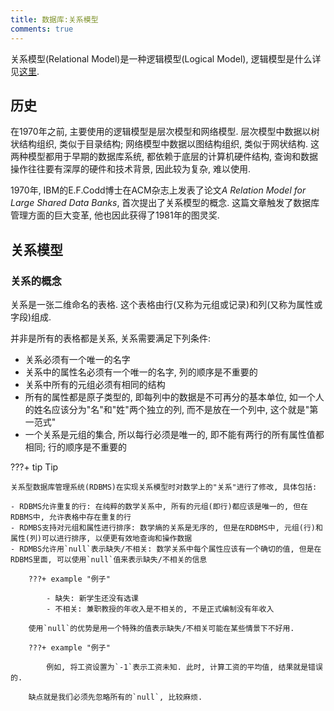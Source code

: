 ```yaml
---
title: 数据库:关系模型
comments: true
---
```


关系模型(Relational Model)是一种逻辑模型(Logical Model), 逻辑模型是什么详见[这里](/数据库/数据模型/#两类数据模型).

## 历史

在1970年之前, 主要使用的逻辑模型是层次模型和网络模型. 层次模型中数据以树状结构组织, 类似于目录结构; 网络模型中数据以图结构组织, 类似于网状结构. 这两种模型都用于早期的数据库系统, 都依赖于底层的计算机硬件结构, 查询和数据操作往往要有深厚的硬件和技术背景, 因此较为复杂, 难以使用.

1970年, IBM的E.F.Codd博士在ACM杂志上发表了论文*A Relation Model for Large Shared Data Banks*, 首次提出了关系模型的概念. 这篇文章触发了数据库管理方面的巨大变革, 他也因此获得了1981年的图灵奖.

## 关系模型

### 关系的概念

关系是一张二维命名的表格. 这个表格由行(又称为元组或记录)和列(又称为属性或字段)组成. 

并非是所有的表格都是关系, 关系需要满足下列条件:

- 关系必须有一个唯一的名字
- 关系中的属性名必须有一个唯一的名字, 列的顺序是不重要的
- 关系中所有的元组必须有相同的结构 
- 所有的属性都是原子类型的, 即每列中的数据是不可再分的基本单位, 如一个人的姓名应该分为"名"和"姓"两个独立的列, 而不是放在一个列中, 这个就是"第一范式"
- 一个关系是元组的集合, 所以每行必须是唯一的, 即不能有两行的所有属性值都相同; 行的顺序是不重要的

???+ tip Tip

    关系型数据库管理系统(RDBMS)在实现关系模型时对数学上的"关系"进行了修改, 具体包括:

    - RDBMS允许重复的行: 在纯粹的数学关系中, 所有的元组(即行)都应该是唯一的, 但在RDBMS中, 允许表格中存在重复的行
    - RDMBS支持对元组和属性进行排序: 数学熵的关系是无序的, 但是在RDBMS中, 元组(行)和属性(列)可以进行排序, 以便更有效地查询和操作数据
    - RDMBS允许用`null`表示缺失/不相关: 数学关系中每个属性应该有一个确切的值, 但是在RDBMS里面, 可以使用`null`值来表示缺失/不相关的信息

        ???+ example "例子"

            - 缺失: 新学生还没有选课
            - 不相关: 兼职教授的年收入是不相关的, 不是正式编制没有年收入
        
        使用`null`的优势是用一个特殊的值表示缺失/不相关可能在某些情景下不好用.

        ???+ example "例子"

            例如, 将工资设置为`-1`表示工资未知. 此时, 计算工资的平均值, 结果就是错误的.

        缺点就是我们必须先忽略所有的`null`, 比较麻烦.
